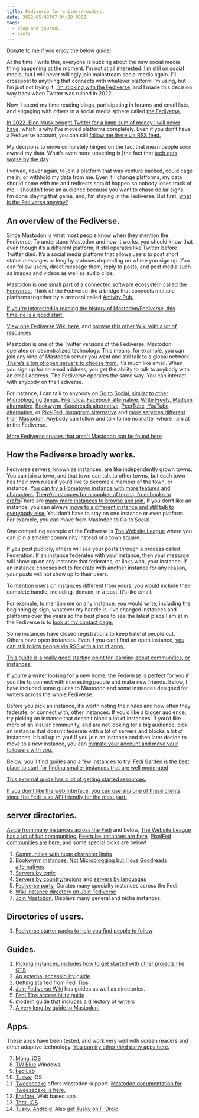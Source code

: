```yaml
---
title: Fediverse for writers/readers.
date: 2022-05-02T07:04:28.000Z
tags:
  - blog and journal
  - rants
---
```


[Donate to me](/support/) if you enjoy the below guide!

At the time I write this, everyone is buzzing about the new social media thing happening at the moment. I’m not at all interested. I’m still on social media, but I will never willingly join mainstream social media again. I’ll crosspost to anything that connects with whatever platform I’m using, but I’m just not trying it. [I’m sticking with the Fediverse,](/contact/) and I made this decision way back when Twitter was ruined in 2022.

Now, I spend my time reading blogs, participating in forums and email lists, and engaging with others in a social media sphere called [the Fediverse.](https://en.wikipedia.org/wiki/Fediverse)

[In 2022, Elon Musk bought Twitter for a lump sum of money I will never have,](https://www.reuters.com/technology/exclusive-twitter-set-accept-musks-best-final-offer-sources-2022-04-25/) which is why I’ve moved platforms completely. Even if you don’t have a Fediverse account, you can still [follow me there via RSS feed.](/subscribe/)

My decisions to move completely hinged on the fact that mean people soon owned my data. What’s even more upsetting is \[the fact that [tech gets worse by the day](https://www.wheresyoured.at/)

I vowed, never again, to join a platform that was venture backed, could cage me in, or withhold my data from me. Even if I change platforms, my data should come with me and redirects should happen so nobody loses track of me. I shouldn’t lose an audience because you want to chase dollar signs. I’m done playing that game, and, I’m staying in the Fediverse. But first, [what is the Fediverse anyway?](https://en.wikipedia.org/wiki/Fediverse)

## An overview of the Fediverse.

Since Mastodon is what most people know when they mention the Fediverse, To understand Mastodon and how it works, you should know that even though it’s a different platform, it still operates like Twitter before Twitter died. It’s a social media platform that allows users to post short status messages or lengthy statuses depending on where you sign up. You can follow users, direct message them, reply to posts, and post media such as images and videos as well as audio clips.

Mastodon is [one small part of a connected software ecosystem called the Fediverse.](https://joinfediverse.wiki/Fediverse) Think of the Fediverse like a bridge that connects multiple platforms together by a protocol called [Activity Pub.](https://www.w3.org/TR/activitypub/)

[If you’re interested in reading the history of Mastodon/Fediverse, this timeline is a good start.](https://privacy.thenexus.today/mastodon-a-partial-history/)

[View one Fediverse Wiki here.](https://thefedi.wiki/) and [browse this other Wiki with a lot of resources](https://joinfediverse.wiki/Weblinks)

Mastodon is one of the Twitter versions of the Fediverse. Mastodon operates on decentralized technology. This means, for example, you can join any kind of Mastodon server you want and still talk to a global network. [There’s a ton of open servers to choose from.](https://fedi.garden/) It’s much like email. When you sign up for an email address, you get the ability to talk to anybody with an email address. The Fediverse operates the same way. You can interact with anybody on the Fediverse.

For instance, I can talk to anybody on [Go to Social, similar to other Microblogging things,](https://gotosocial.org/) [Friendica, Facebook alternative,](http://friendi.ca/find-a-server/) [Write Freely, Medium alternative,](https://writefreely.org/instances) [Bookwyrm, Goodreads alternative,](https://joinbookwyrm.com/) [PeerTube, YouTube alternative,](https://joinpeertube.org/) or [PixelFed, Instagram alternative](https://pixelfed.social/site/about) and [more services different than Mastodon.](https://joinfediverse.wiki/Fediverse_projects/projects) Anybody can follow and talk to me no matter where I am at in the Fediverse.

[More Fediverse spaces that aren't Mastodon can be found here](https://delightful.club/delightful-fediverse-apps/)

## How the Fediverse broadly works.

Fediverse servers, known as instances, are like independently grown towns. You can join a town, and that town can talk to other towns, but each town has their own rules if you’d like to become a member of the town, or instance. [You can try a Hometown instance with more features and characters.](https://github.com/hometown-fork/hometown/wiki/Hometown-servers) [There’s instances for a number of topics, from books to crafts](https://fedi.garden/fediverse-servers-sorted-by-topic/)There are [many more instances to browse and join.](https://joinmastodon.org/communities) If you don’t like an instance, you can always [move to a different instance and still talk to everybody else.](https://docs.joinmastodon.org/user/moving/) You don’t have to stay on one instance or even platform. For example, you can move from Mastodon to Go to Social.

One compelling example of the Fediverse is [The Website League](https://websiteleague.org/) where you can join a smaller community instead of a town square.

If you post publicly, others will see your posts through a process called Federation. If an instance federates with your instance, then your message will show up on any instance that federates, or links with, your instance. If an instance chooses not to federate with another instance for any reason, your posts will not show up to their users.

To mention users on instances different from yours, you would include their complete handle, including, domain, in a post. It’s like email.

For example, to mention me on any instance, you would write, including the beginning @ sign, whatever my handle is. I've changed instances and platforms over the years so the best place to see the latest place I am at in the Fediverse is to [look at my contact page.](/contact)

Some instances have closed registrations to keep hateful people out. Others have open instances. Even if you can’t find an open instance, [you can still follow people via RSS with a lot of apps.](https://hyperborea.org/tech-tips/fediverse-feeds/)

[This guide is a really good starting point for learning about communities, or instances.](https://privacy.thenexus.today/resources-for-choosing-instances/)

If you’re a writer looking for a new home, the Fediverse is perfect for you if you like to connect with interesting people and make new friends. Below, I have included some guides to Mastodon and some instances designed for writers across the whole Fediverse.

Before you pick an instance, it’s worth noting their rules and how often they federate, or connect with, other instances. If you’d like a bigger audience, try picking an instance that doesn’t block a lot of instances. If you’d like more of an insular community, and are not looking for a big audience, pick an instance that doesn’t federate with a lot of servers and blocks a lot of instances. It’s all up to you! If you join an instance and then later decide to move to a new instance, you can [migrate your account and move your followers with you.](https://docs.joinmastodon.org/user/moving/)

Below, you’ll find guides and a few instances to try. [Fedi Garden is the best place to start for finding smaller instances that are well moderated](https://fedi.garden/how-to-use-this-site/)

[This external guide has a lot of getting started resources.](https://privacy.thenexus.today/resources-for-choosing-instances/)

[If you don't like the web interface, you can use any one of these clients since the Fedi is so API friendly for the most part.](https://delightful.club/delightful_fediverse_clients)

## server directories.

[Aside from many instances across the Fedi](https://fedi.garden/fediverse-servers-sorted-by-type/) and below, [The Website League has a lot of fun communities,](https://websiteleague.org/) [Peertube instances are here,](https://joinpeertube.org/instances) [PixelFed communities are here,](https://pixelfed.org/servers) and some special picks are below!

1. [Communities with huge character limits](https://fedi.garden/tag/larger-post-size/)
1.  [Bookwyrm instances. Not Microblogging but I love Goodreads alternatives](https://joinbookwyrm.com/instances)
2.  [Servers by topic](https://fedi.garden/fediverse-servers-sorted-by-topic/)
3.  [Servers by country/regions](https://fedi.garden/fediverse-servers-sorted-by-country-and-region/) and [servers by languages](https://fedi.garden/fediverse-servers-sorted-by-language/)
4.  [Fediverse party.](https://fediverse.party/en/portal/servers) Curates many specialty instances across the Fedi.
5.  [Wiki instance directory on Join Fediverse](https://joinfediverse.wiki/Fediverse_weblinks)
6.  [Join Mastodon.](https://joinmastodon.org/servers) Displays many general and niche instances.

## Directories of users.

1.  [Fediverse starter packs to help you find people to follow](https://fedidevs.com/starter-packs/?tab=community)

## Guides.

1.  [Picking instances, includes how to get started with other projects like GTS](https://privacy.thenexus.today/resources-for-choosing-instances/)
2.  [An external accessibility guide](https://privacy.thenexus.today/mastodon-accessibility-resources/)
3.  [Getting started from Fedi Tips](https://fedi.tips/)
4.  [Join Fediverse Wiki](https://joinfediverse.wiki/Main_Page) has guides as well as directories.
5.  [Fedi Tips accessibility guide](https://fedi.tips/mastodon-and-fediverse-accessibility-tips/)
6.  [modern guide that includes a directory of writers](https://fediverse.info/)
7.  [A very lengthy guide to Mastodon.](https://github.com/joyeusenoelle/GuideToMastodon)

## Apps.

These apps have been tested, and work very well with screen readers and other adaptive technology. [You can try other third party apps here.](https://joinmastodon.org/apps)

7.  [Mona. iOS](https://apps.apple.com/us/app/mona-for-mastodon/)
8.  [TW Blue](https://twblue.mcvsoftware.com/) Windows.
9.  [FediLab](https://play.google.com/store/apps/details?id=app.fedilab.android)
10. [Tusker](https://vaccor.space/tusker/) iOS
11. [Tweesecake](https://tweesecake.app/download) offers Mastodon support. [Mastodon documentation for Tweesecake is here.](https://tweesecake.app/documentation#mastodon-1)
12. [Enafore.](https://enafore.social/) Web based app.
13. [Toot. iOS](https://apps.apple.com/app/toot/id1229021451?ls=1).
14. [Tusky. Android.](https://play.google.com/store/apps/details?id=com.keylesspalace.tusky&hl=en_US&gl=US) Also [get Tusky on F-Droid](https://f-droid.org/packages/com.keylesspalace.tusky/)
